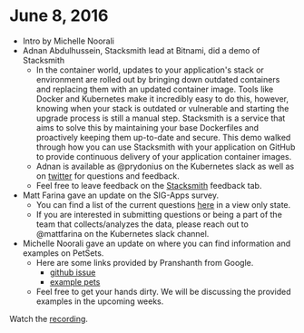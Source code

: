 # June 8, 2016

- Intro by Michelle Noorali
- Adnan Abdulhussein, Stacksmith lead at Bitnami, did a demo of Stacksmith
  - In the container world, updates to your application's stack or environment are rolled out by bringing down outdated containers and replacing them with an updated container image. Tools like Docker and Kubernetes make it incredibly easy to do this, however, knowing when your stack is outdated or vulnerable and starting the upgrade process is still a manual step. Stacksmith is a service that aims to solve this by maintaining your base Dockerfiles and proactively keeping them up-to-date and secure. This demo walked through how you can use Stacksmith with your application on GitHub to provide continuous delivery of your application container images.
  - Adnan is available as @prydonius on the Kubernetes slack as well as on [twitter](https://twitter.com/prydonius) for questions and feedback.
  - Feel free to leave feedback on the [Stacksmith](https://stacksmith.bitnami.com/) feedback tab.
- Matt Farina gave an update on the SIG-Apps survey.
  - You can find a list of the current questions [here](https://docs.google.com/spreadsheets/d/1d4P_-lNGzw4jS9T4iizQBOtWT4O6e5yjDUygINigJnA/edit#gid=0) in a view only state.
  - If you are interested in submitting questions or being a part of the team that collects/analyzes the data, please reach out to @mattfarina on the Kubernetes slack channel.
- Michelle Noorali gave an update on where you can find information and examples on PetSets. 
  - Here are some links provided by Pranshanth from Google.
    - [github issue](https://github.com/kubernetes/kubernetes/issues/260#issuecomment-220395798)
    - [example pets](https://git.k8s.io/contrib/pets)
  - Feel free to get your hands dirty. We will be discussing the provided examples in the upcoming weeks.

Watch the [recording](https://youtu.be/wXZAXemhGb0).
